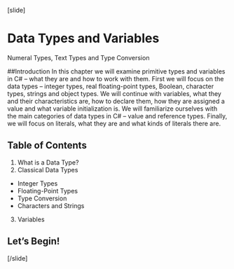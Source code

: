 [slide]
# Data Types and Variables
Numeral Types, Text Types and Type Conversion

##Introduction
In this chapter we will examine primitive types and variables in C# – what they are and how to work with them. First we will focus on the data types – integer types, real floating-point types, Boolean, character types, strings and object types. We will continue with variables, what they and their characteristics are, how to declare them, how they are assigned a value and what variable initialization is. We will familiarize ourselves with the main categories of data types in C# – value and reference types. Finally, we will focus on literals, what they are and what kinds of literals there are.

## Table of Contents

1. What is a Data Type?
2. Classical Data Types
  - Integer Types
  - Floating-Point Types
  - Type Conversion
  - Characters and Strings
3. Variables

## Let’s Begin!

[/slide]

